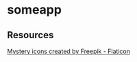 # someapp

## Resources

<a href="https://www.flaticon.com/free-icons/mystery" title="mystery icons">Mystery
icons created by Freepik - Flaticon</a>
